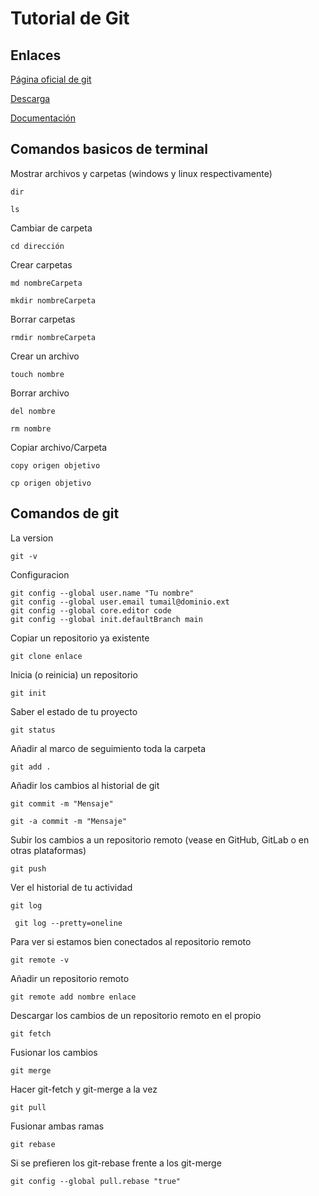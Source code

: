 # Tutorial de Git

## Enlaces
[Página oficial de git](https://git-scm.com/)

[Descarga](https://git-scm.com/downloads)

[Documentación](https://git-scm.com/book/en/v2)

## Comandos basicos de terminal
Mostrar archivos y carpetas (windows y linux respectivamente)
```
dir
```
```
ls
```
Cambiar de carpeta
```
cd dirección
```
Crear carpetas
```
md nombreCarpeta
```
```
mkdir nombreCarpeta
```
Borrar carpetas
```
rmdir nombreCarpeta
```
Crear un archivo
```
touch nombre
```
Borrar archivo 
```
del nombre
```
```
rm nombre
```
Copiar archivo/Carpeta
```
copy origen objetivo
```
```
cp origen objetivo
```

## Comandos de git
La version
```
git -v
```

Configuracion
```
git config --global user.name "Tu nombre"
git config --global user.email tumail@dominio.ext
git config --global core.editor code
git config --global init.defaultBranch main
```

Copiar un repositorio ya existente
```
git clone enlace
```

Inicia (o reinicia) un repositorio
```
git init
```

Saber el estado de tu proyecto
```
git status
```

Añadir al marco de seguimiento toda la carpeta
```
git add .
```

Añadir los cambios al historial de git
```
git commit -m "Mensaje"
```
```
git -a commit -m "Mensaje"
```

Subir los cambios a un repositorio remoto (vease en GitHub, GitLab o en otras plataformas)
```
git push
```

Ver el historial de tu actividad
```
git log
```
```
 git log --pretty=oneline
```

Para ver si estamos bien conectados al repositorio remoto
```
git remote -v
```

Añadir un repositorio remoto
```
git remote add nombre enlace
```

Descargar los cambios de un repositorio remoto en el propio
```
git fetch
```

Fusionar los cambios
```
git merge
```

Hacer git-fetch y git-merge a la vez
```
git pull
```

Fusionar ambas ramas
```
git rebase
```

Si se prefieren los git-rebase frente a los git-merge
```
git config --global pull.rebase "true"
```

